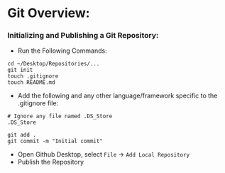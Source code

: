# Git Overview:

### Initializing and Publishing a Git Repository:
* Run the Following Commands:
```
cd ~/Desktop/Repositories/...
git init
touch .gitignore
touch README.md
```
* Add the following and any other language/framework specific to the .gitignore file:
```
# Ignore any file named .DS_Store
.DS_Store
```
```
git add .
git commit -m "Initial commit"
```
* Open Github Desktop, select `File` -> `Add Local Repository`
* Publish the Repository
